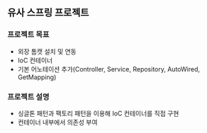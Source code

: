 ## 유사 스프링 프로젝트

### 프로젝트 목표
- 외장 톰캣 설치 및 연동
- IoC 컨테이너
- 기본 어노테이션 추가(Controller, Service, Repository, AutoWired, GetMapping)

### 프로젝트 설명
- 싱글톤 패턴과 팩토리 패턴을 이용해 IoC 컨테이너를 직접 구현
- 컨테이너 내부에서 의존성 부여
